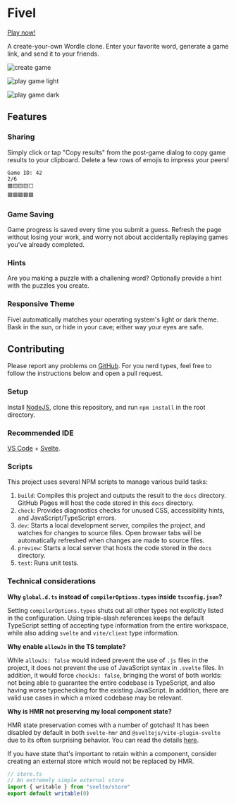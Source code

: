 # Fivel

[Play now!](https://mrnyby.github.io/fivel/)

A create-your-own Wordle clone. Enter your favorite word, generate a game link, and send it to your friends.

![create game](./screenshots/create-game.png)

![play game light](./screenshots/play-game-light.png)

![play game dark](./screenshots/play-game-dark.png)

## Features

### Sharing

Simply click or tap "Copy results" from the post-game dialog to copy game results to your clipboard. Delete a few rows of emojis to impress your peers!

```
Game ID: 42
2/6
🟩🟨🟨🟨⬜
🟩🟩🟩🟩🟩
```

### Game Saving

Game progress is saved every time you submit a guess. Refresh the page without losing your work, and worry not about accidentally replaying games you've already completed.

### Hints

Are you making a puzzle with a challening word? Optionally provide a hint with the puzzles you create.

### Responsive Theme

Fivel automatically matches your operating system's light or dark theme. Bask in the sun, or hide in your cave; either way your eyes are safe.

## Contributing

Please report any problems on [GitHub](https://github.com/mrnyby/fivel/issues/new). For you nerd types, feel free to follow the instructions below and open a pull request.

### Setup

Install [NodeJS](https://nodejs.org/en), clone this repository, and run `npm install` in the root directory.

### Recommended IDE

[VS Code](https://code.visualstudio.com/) + [Svelte](https://marketplace.visualstudio.com/items?itemName=svelte.svelte-vscode).

### Scripts

This project uses several NPM scripts to manage various build tasks:

1. `build`: Compiles this project and outputs the result to the `docs` directory. GitHub Pages will host the code stored in this `docs` directory.
1. `check`: Provides diagnostics checks for unused CSS, accessibility hints, and JavaScript/TypeScript errors.
1. `dev`: Starts a local development server, compiles the project, and watches for changes to source files. Open browser tabs will be automatically refreshed when changes are made to source files.
1. `preview`: Starts a local server that hosts the code stored in the `docs` directory.
1. `test`: Runs unit tests.

### Technical considerations

**Why `global.d.ts` instead of `compilerOptions.types` inside `tsconfig.json`?**

Setting `compilerOptions.types` shuts out all other types not explicitly listed in the configuration. Using triple-slash references keeps the default TypeScript setting of accepting type information from the entire workspace, while also adding `svelte` and `vite/client` type information.

**Why enable `allowJs` in the TS template?**

While `allowJs: false` would indeed prevent the use of `.js` files in the project, it does not prevent the use of JavaScript syntax in `.svelte` files. In addition, it would force `checkJs: false`, bringing the worst of both worlds: not being able to guarantee the entire codebase is TypeScript, and also having worse typechecking for the existing JavaScript. In addition, there are valid use cases in which a mixed codebase may be relevant.

**Why is HMR not preserving my local component state?**

HMR state preservation comes with a number of gotchas! It has been disabled by default in both `svelte-hmr` and `@sveltejs/vite-plugin-svelte` due to its often surprising behavior. You can read the details [here](https://github.com/rixo/svelte-hmr#svelte-hmr).

If you have state that's important to retain within a component, consider creating an external store which would not be replaced by HMR.

```ts
// store.ts
// An extremely simple external store
import { writable } from "svelte/store"
export default writable(0)
```
